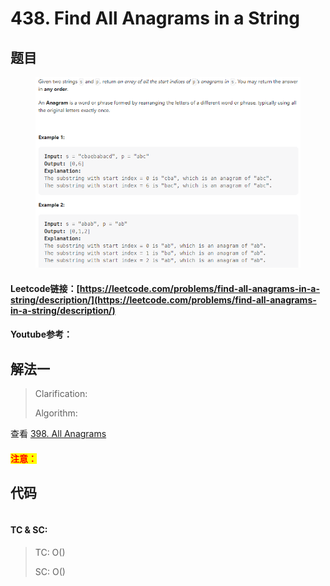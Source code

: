 # 438. Find All Anagrams in a String

## 题目

<figure><img src="../../.gitbook/assets/image (4) (1) (3) (1).png" alt=""><figcaption></figcaption></figure>

#### Leetcode链接：[https://leetcode.com/problems/find-all-anagrams-in-a-string/description/](https://leetcode.com/problems/find-all-anagrams-in-a-string/description/)

#### Youtube参考：

## 解法一

> Clarification:&#x20;
>
> Algorithm:&#x20;

查看 [398. All Anagrams](../../lai-offer/strings/398.-all-anagrams.md)

#### <mark style="color:red;">注意：</mark>

## 代码

```java
```

#### TC & SC:&#x20;

> TC: O()
>
> SC: O()
